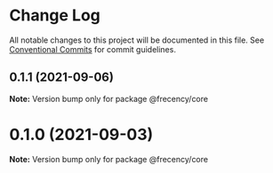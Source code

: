 # Change Log

All notable changes to this project will be documented in this file.
See [Conventional Commits](https://conventionalcommits.org) for commit guidelines.

## 0.1.1 (2021-09-06)

**Note:** Version bump only for package @frecency/core

# 0.1.0 (2021-09-03)

**Note:** Version bump only for package @frecency/core
